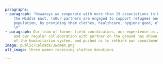 ```yaml
---
paragraphs:
- paragraph: "Nowadays we cooperate with more than 15 associations in Europe and in
    the Middle East. \nOur partners are engaged to support refugees and vulnerable
    population, by providing them clothes, healthcare, hygiene good, electronics etc.
    \n"
- paragraph: Our team of former field coordinators, our experience as a foundation,
    and our regular collaboration with partner on the ground has shown us the shortcomings
    of the humanitarian system, and pushed us to rethink our commitment.
image: public/uploads/3women.png
alt_image: three women receiving clothes donations

---
```

